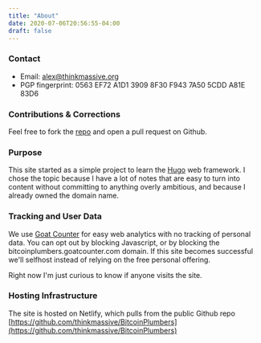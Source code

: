 ```yaml
---
title: "About"
date: 2020-07-06T20:56:55-04:00
draft: false
---
```


### Contact
- Email: alex@thinkmassive.org
- PGP fingerprint: 0563 EF72 A1D1 3909 8F30 F943 7A50 5CDD A81E 83D6

### Contributions &amp; Corrections
Feel free to fork the [repo](https://github.com/thinkmassive/bitcoinplumbers) and open a pull request on Github.

### Purpose
This site started as a simple project to learn the [Hugo](https://gohugo.io) web framework. I chose the topic because I have a lot of notes that are easy to turn into content without committing to anything overly ambitious, and because I already owned the domain name.

### Tracking and User Data
We use [Goat Counter](https://www.goatcounter.com/) for easy web analytics with no tracking of personal data. You can opt out by blocking Javascript, or by blocking the bitcoinplumbers.goatcounter.com domain. If this site becomes successful we'll selfhost instead of relying on the free personal offering.

Right now I'm just curious to know if anyone visits the site.

### Hosting Infrastructure
The site is hosted on Netlify, which pulls from the public Github repo [https://github.com/thinkmassive/BitcoinPlumbers](https://github.com/thinkmassive/BitcoinPlumbers)


